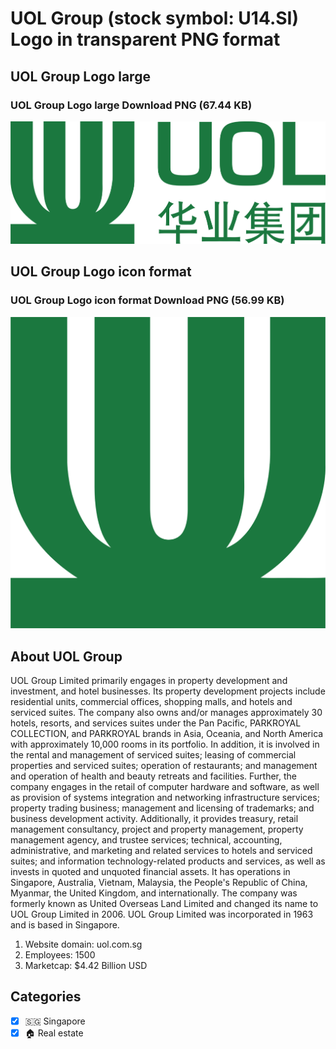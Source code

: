 # UOL Group (stock symbol: U14.SI) Logo in transparent PNG format

## UOL Group Logo large

### UOL Group Logo large Download PNG (67.44 KB)

![UOL Group Logo large Download PNG (67.44 KB)](/img/orig/U14.SI_BIG-63d552b0.png)

## UOL Group Logo icon format

### UOL Group Logo icon format Download PNG (56.99 KB)

![UOL Group Logo icon format Download PNG (56.99 KB)](/img/orig/U14.SI-11784f67.png)

## About UOL Group

UOL Group Limited primarily engages in property development and investment, and hotel businesses. Its property development projects include residential units, commercial offices, shopping malls, and hotels and serviced suites. The company also owns and/or manages approximately 30 hotels, resorts, and services suites under the Pan Pacific, PARKROYAL COLLECTION, and PARKROYAL brands in Asia, Oceania, and North America with approximately 10,000 rooms in its portfolio. In addition, it is involved in the rental and management of serviced suites; leasing of commercial properties and serviced suites; operation of restaurants; and management and operation of health and beauty retreats and facilities. Further, the company engages in the retail of computer hardware and software, as well as provision of systems integration and networking infrastructure services; property trading business; management and licensing of trademarks; and business development activity. Additionally, it provides treasury, retail management consultancy, project and property management, property management agency, and trustee services; technical, accounting, administrative, and marketing and related services to hotels and serviced suites; and information technology-related products and services, as well as invests in quoted and unquoted financial assets. It has operations in Singapore, Australia, Vietnam, Malaysia, the People's Republic of China, Myanmar, the United Kingdom, and internationally. The company was formerly known as United Overseas Land Limited and changed its name to UOL Group Limited in 2006. UOL Group Limited was incorporated in 1963 and is based in Singapore.

1. Website domain: uol.com.sg
2. Employees: 1500
3. Marketcap: $4.42 Billion USD


## Categories
- [x] 🇸🇬 Singapore
- [x] 🏠 Real estate
